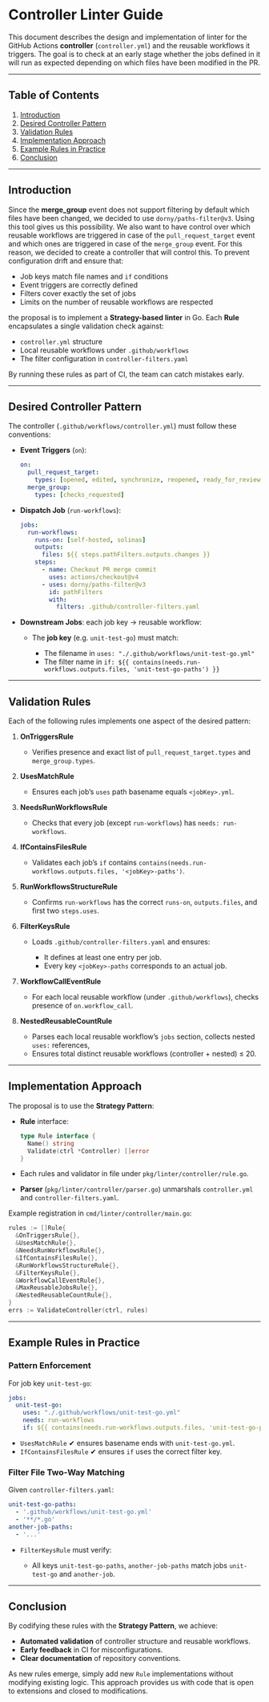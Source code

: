 # Controller Linter Guide

This document describes the design and implementation of linter for the GitHub Actions **controller** (`controller.yml`) and the reusable workflows it triggers. The goal is to check at an early stage whether the jobs defined in it will run as expected depending on which files have been modified in the PR.

---

## Table of Contents

1. [Introduction](#introduction)
2. [Desired Controller Pattern](#desired-controller-pattern)
3. [Validation Rules](#validation-rules)
4. [Implementation Approach](#implementation-approach)
5. [Example Rules in Practice](#example-rules-in-practice)
6. [Conclusion](#conclusion)

---

## Introduction

Since the **merge_group** event does not support filtering by default which files have been changed, we decided to use `dorny/paths-filter@v3`. Using this tool gives us this possibility. We also want to have control over which reusable workflows are triggered in case of the `pull_request_target` event and which ones are triggered in case of the `merge_group` event. For this reason, we decided to create a controller that will control this. To prevent configuration drift and ensure that:

* Job keys match file names and `if` conditions
* Event triggers are correctly defined
* Filters cover exactly the set of jobs
* Limits on the number of reusable workflows are respected

the proposal is to implement a **Strategy-based linter** in Go. Each **Rule** encapsulates a single validation check against:

* `controller.yml` structure
* Local reusable workflows under `.github/workflows`
* The filter configuration in `controller-filters.yaml`

By running these rules as part of CI, the team can catch mistakes early.

---

## Desired Controller Pattern

The controller (`.github/workflows/controller.yml`) must follow these conventions:

* **Event Triggers** (`on`):

  ```yaml
  on:
    pull_request_target:
      types: [opened, edited, synchronize, reopened, ready_for_review]
    merge_group:
      types: [checks_requested]
  ```

* **Dispatch Job** (`run-workflows`):

  ```yaml
  jobs:
    run-workflows:
      runs-on: [self-hosted, solinas]
      outputs:
        files: ${{ steps.pathFilters.outputs.changes }}
      steps:
        - name: Checkout PR merge commit
          uses: actions/checkout@v4
        - uses: dorny/paths-filter@v3
          id: pathFilters
          with:
            filters: .github/controller-filters.yaml
  ```

* **Downstream Jobs**: each job key → reusable workflow:

    * The **job key** (e.g. `unit-test-go`) must match:

        * The filename in `uses: "./.github/workflows/unit-test-go.yml"`
        * The filter name in `if: ${{ contains(needs.run-workflows.outputs.files, 'unit-test-go-paths') }}`

---

## Validation Rules

Each of the following rules implements one aspect of the desired pattern:

1. **OnTriggersRule**

    * Verifies presence and exact list of `pull_request_target.types` and `merge_group.types`.

2. **UsesMatchRule**

    * Ensures each job’s `uses` path basename equals `<jobKey>.yml`.

3. **NeedsRunWorkflowsRule**

    * Checks that every job (except `run-workflows`) has `needs: run-workflows`.

4. **IfContainsFilesRule**

    * Validates each job’s `if` contains `contains(needs.run-workflows.outputs.files, '<jobKey>-paths')`.

5. **RunWorkflowsStructureRule**

    * Confirms `run-workflows` has the correct `runs-on`, `outputs.files`, and first two `steps.uses`.

6. **FilterKeysRule**

    * Loads `.github/controller-filters.yaml` and ensures:

        * It defines at least one entry per job.
        * Every key `<jobKey>-paths` corresponds to an actual job.

7. **WorkflowCallEventRule**

    * For each local reusable workflow (under `.github/workflows`), checks presence of `on.workflow_call`.

8. **NestedReusableCountRule**

    * Parses each local reusable workflow’s `jobs` section, collects nested `uses:` references,
    * Ensures total distinct reusable workflows (controller + nested) ≤ 20.

---

## Implementation Approach

The proposal is to use the **Strategy Pattern**:

* **Rule** interface:

  ```go
  type Rule interface {
    Name() string
    Validate(ctrl *Controller) []error
  }
  ```
* Each rules and validator in file under `pkg/linter/controller/rule.go`.
* **Parser** (`pkg/linter/controller/parser.go`) unmarshals `controller.yml` and `controller-filters.yaml`.

Example registration in `cmd/linter/controller/main.go`:

```go
rules := []Rule{
  &OnTriggersRule{},
  &UsesMatchRule{},
  &NeedsRunWorkflowsRule{},
  &IfContainsFilesRule{},
  &RunWorkflowsStructureRule{},
  &FilterKeysRule{},
  &WorkflowCallEventRule{},
  &MaxReusableJobsRule{},
  &NestedReusableCountRule{},
}
errs := ValidateController(ctrl, rules)
```

---

## Example Rules in Practice

### Pattern Enforcement

For job key `unit-test-go`:

```yaml
jobs:
  unit-test-go:
    uses: "./.github/workflows/unit-test-go.yml"
    needs: run-workflows
    if: ${{ contains(needs.run-workflows.outputs.files, 'unit-test-go-paths') }}
```

* `UsesMatchRule` ✔︎ ensures basename ends with `unit-test-go.yml`.
* `IfContainsFilesRule` ✔︎ ensures `if` uses the correct filter key.

### Filter File Two‑Way Matching

Given `controller-filters.yaml`:

```yaml
unit-test-go-paths:
  - '.github/workflows/unit-test-go.yml'
  - '**/*.go'
another-job-paths:
  - '...'
```

* `FilterKeysRule` must verify:

    * All keys `unit-test-go-paths`, `another-job-paths` match jobs `unit-test-go` and `another-job`.

---

## Conclusion

By codifying these rules with the **Strategy Pattern**, we achieve:

* **Automated validation** of controller structure and reusable workflows.
* **Early feedback** in CI for misconfigurations.
* **Clear documentation** of repository conventions.

As new rules emerge, simply add new `Rule` implementations without modifying existing logic. This approach provides us with code that is open to extensions and closed to modifications.

